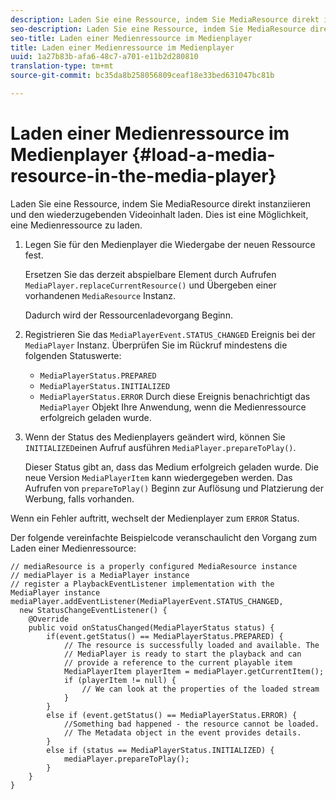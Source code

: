 ```yaml
---
description: Laden Sie eine Ressource, indem Sie MediaResource direkt instanziieren und den wiederzugebenden Videoinhalt laden. Dies ist eine Möglichkeit, eine Medienressource zu laden.
seo-description: Laden Sie eine Ressource, indem Sie MediaResource direkt instanziieren und den wiederzugebenden Videoinhalt laden. Dies ist eine Möglichkeit, eine Medienressource zu laden.
seo-title: Laden einer Medienressource im Medienplayer
title: Laden einer Medienressource im Medienplayer
uuid: 1a27b83b-afa6-48c7-a701-e11b2d280810
translation-type: tm+mt
source-git-commit: bc35da8b258056809ceaf18e33bed631047bc81b

---
```



# Laden einer Medienressource im Medienplayer {#load-a-media-resource-in-the-media-player}

Laden Sie eine Ressource, indem Sie MediaResource direkt instanziieren und den wiederzugebenden Videoinhalt laden. Dies ist eine Möglichkeit, eine Medienressource zu laden.

1. Legen Sie für den Medienplayer die Wiedergabe der neuen Ressource fest.

   Ersetzen Sie das derzeit abspielbare Element durch Aufrufen `MediaPlayer.replaceCurrentResource()` und Übergeben einer vorhandenen `MediaResource` Instanz.

   Dadurch wird der Ressourcenladevorgang Beginn.

1. Registrieren Sie das `MediaPlayerEvent.STATUS_CHANGED` Ereignis bei der `MediaPlayer` Instanz. Überprüfen Sie im Rückruf mindestens die folgenden Statuswerte:

   * `MediaPlayerStatus.PREPARED`
   * `MediaPlayerStatus.INITIALIZED`
   * `MediaPlayerStatus.ERROR`
   Durch diese Ereignis benachrichtigt das `MediaPlayer` Objekt Ihre Anwendung, wenn die Medienressource erfolgreich geladen wurde.
1. Wenn der Status des Medienplayers geändert wird, können Sie `INITIALIZED`einen Aufruf ausführen `MediaPlayer.prepareToPlay()`.

   Dieser Status gibt an, dass das Medium erfolgreich geladen wurde. Die neue Version `MediaPlayerItem` kann wiedergegeben werden. Das Aufrufen von `prepareToPlay()` Beginn zur Auflösung und Platzierung der Werbung, falls vorhanden.

Wenn ein Fehler auftritt, wechselt der Medienplayer zum `ERROR` Status.

Der folgende vereinfachte Beispielcode veranschaulicht den Vorgang zum Laden einer Medienressource:

```java>
// mediaResource is a properly configured MediaResource instance 
// mediaPlayer is a MediaPlayer instance 
// register a PlaybackEventListener implementation with the MediaPlayer instance 
mediaPlayer.addEventListener(MediaPlayerEvent.STATUS_CHANGED,  
  new StatusChangeEventListener() { 
    @Override 
    public void onStatusChanged(MediaPlayerStatus status) { 
        if(event.getStatus() == MediaPlayerStatus.PREPARED) { 
            // The resource is successfully loaded and available. The  
            // MediaPlayer is ready to start the playback and can 
            // provide a reference to the current playable item 
            MediaPlayerItem playerItem = mediaPlayer.getCurrentItem(); 
            if (playerItem != null) { 
                // We can look at the properties of the loaded stream 
            } 
        } 
        else if (event.getStatus() == MediaPlayerStatus.ERROR) { 
            //Something bad happened - the resource cannot be loaded. 
            // The Metadata object in the event provides details. 
        } 
        else if (status == MediaPlayerStatus.INITIALIZED) { 
            mediaPlayer.prepareToPlay(); 
        } 
    } 
} 
```
